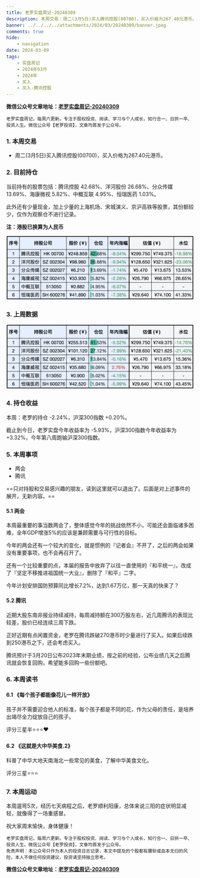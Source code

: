 ```yaml
---
title: 老罗实盘周记-20240309
description: 本周交易：周二(3月5日)买入腾讯控股(00700)，买入价格为267.40元港币。当前持有的股票包括：腾讯控股 42.68%、洋河股份 26.68%、分众传媒 13.69%、海康微视 5.82%、中概互联 4.95%、恒瑞医药 1.03%。此外还有少量现金，加上少量的上海机场、宋城演义、京沪高铁等股票，其份额较少，仅作为观察仓不进行记录。本周：老罗的持仓 -2.24%，沪深300指数 +0.20%。截止到今日，老罗实盘今年收益率为 -5.93%，沪深300指数今年收益率为 +3.32%，今年第八周跑输沪深300指数。
banner: ../../../../attachments/2024/03/20240309/banner.jpeg
comments: true
hide:
    - navigation
date: 2024-03-09
tags:
    - 实盘周记
    - 2024年03月
    - 2024年
    - 买入
    - 买入-腾讯控股
---
```


__微信公众号文章地址：[老罗实盘周记-20240309](https://mp.weixin.qq.com/s/AwQBEg_0zuSmGiDVg_twng)__

```
老罗实盘周记，每周六更新。专注于股权投资、阅读、学习与个人成长，知行合一、日拱一卒、投资人生。微信公众号【老罗投资】，文章均首发于公众号。
```

### 1. 本周交易

+ 周二(3月5日)买入腾讯控股(00700)，买入价格为267.40元港币。

### 2. 目前持仓

当前持有的股票包括：腾讯控股 42.68%、洋河股份 26.68%、分众传媒 13.69%、海康微视 5.82%、中概互联 4.95%、恒瑞医药 1.03%。

此外还有少量现金，加上少量的上海机场、宋城演义、京沪高铁等股票，其份额较少，仅作为观察仓不进行记录。

**注：港股已换算为人民币**

![目前持仓](../../../attachments/2024/03/20240309/1.jpg)

### 3. 上周数据

![上周数据](../../../attachments/2024/03/20240309/2.jpg)

### 4. 持仓收益

本周：老罗的持仓 <span class="green">-2.24%</span>，沪深300指数 <span class="red">+0.20%</span>。 

截止到今日，老罗实盘今年收益率为 <span class="green">-5.93%</span>，沪深300指数今年收益率为 <span class="red">+3.32%</span>，今年第八周跑输沪深300指数。

### 5. 本周事项

+ 两会
+ 腾讯

==只对持股和交易感兴趣的朋友，读到这里就可以退出了。后面是对上述事件的展开，无新内容。==

#### 5.1 两会

本周最重要的事当数两会了，整体感觉今年的挑战依然不小，可能还会面临诸多困难，全年GDP增涨5%的应该是兼顾需要与可行性的目标。

今年的两会还有一个较大的变化，就是惯例的『记者会』不开了，之后的两会如果没有重要事项，也不会再召开了。

还有一个比较重要的点，本届的报告中放弃了以往一直使用的『和平统一』，改成了『坚定不移推进祖国统一大业』，删除了『和平』二字。

今年计划安排国防预算同比增长7.2%，达到1.67万亿，那一天真的快来了？

#### 5.2 腾讯

近期大股东南非报业持续减持，每周减持额在300万股左右，近几周腾讯的表现比较差，股价已经连续三周下跌。

正好近期有点闲置资金，老罗在腾讯跌破270港币时少量进行了买入。如果后续跌到250港币之下，还会考虑买入。

腾讯预计于3月20日公布2023年末期业绩，按之前的经验，公布业绩几天之后腾讯就会恢复回购，希望能多回购一些份额吧。

### 6. 本周读书

#### 6.1 《每个孩子都能像花儿一样开放》

孩子并不需要迎合他人的标准，每个孩子都是不同的花，作为父母的责任，是培养出竭尽全力绽放自己的孩子。

评分三星半⭐️⭐️⭐️❤️

#### 6.2 《这就是大中华美食.2》

科普了中华大地天南海北一些常见的美食，了解中华美食文化。

评分三星⭐️⭐️⭐️

### 7. 本周运动

本周遛弯5次，经历七天病程之后，老罗顺利阳康，总体来说三阳的症状明显减轻，就像得了一场重感冒。

祝大家周末愉快，身体健康！

```
老罗实盘周记，每周六更新。专注于股权投资、阅读、学习与个人成长，知行合一、日拱一卒、投资人生。微信公众号【老罗投资】，文章均首发于公众号。
免责声明：本公众号只作为本人的投资日志记录，本文中提及的个股都有腰斩或血本无归的风险，本人不做任何投资建议，投资请坚持独立思考。
```

__微信公众号文章地址：[老罗实盘周记-20240309](https://mp.weixin.qq.com/s/AwQBEg_0zuSmGiDVg_twng)__